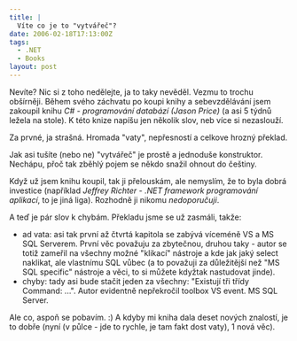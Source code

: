 ```yaml
---
title: |
  Víte co je to "vytvářeč"?
date: 2006-02-18T17:13:00Z
tags:
  - .NET
  - Books
layout: post
---
```

Nevíte? Nic si z toho nedělejte, ja to taky nevěděl. Vezmu to trochu obšírněji. Během svého záchvatu po koupi knihy a sebevzdělávání jsem zakoupil knihu _C# - programování databází (Jason Price)_ (a asi 5 týdnů ležela na stole). K této knize napíšu jen několik slov, neb více si nezaslouží.

Za prvné, ja strašná. Hromada "vaty", nepřesností a celkove hrozný překlad.

Jak asi tušíte (nebo ne) "vytvářeč" je prostě a jednoduše konstruktor. Nechápu, přoč tak zběhlý pojem se někdo snažil ohnout do češtiny.

Když už jsem knihu koupil, tak ji přelouskám, ale nemyslím, že to byla dobrá investice (například _Jeffrey Richter - .NET framework programování aplikací_, to je jiná liga). Rozhodně ji nikomu _nedoporučuji_.

A teď je pár slov k chybám. Překladu jsme se už zasmáli, takže:

* ad vata: asi tak první až čtvrtá kapitola se zabývá víceméně VS a MS SQL Serverem. První věc považuju za zbytečnou, druhou taky - autor se totiž zameřil na všechny možné "klikací" nástroje a kde jak jaký select naklikat, ale vlastnímu SQL vůbec (a to považuji za důležitější než "MS SQL specific" nástroje a věci, to si můžete kdyžtak nastudovat jinde).
* chyby: tady asi bude stačit jeden za všechny: "Existují tři třídy Command: ...". Autor evidentně nepřekročil toolbox VS event. MS SQL Server.

Ale co, aspoň se pobavím. :) A kdyby mi kniha dala deset nových znalostí, je to dobře (nyní (v půlce - jde to rychle, je tam fakt dost vaty), 1 nová věc).